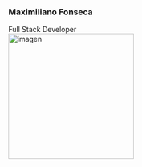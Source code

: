 
### Maximiliano Fonseca 
<div>
  <div >
  Full Stack Developer
  </div >
  <div ><img src="https://www.ceupe.com/images/easyblog_articles/3583/b2ap3_large_profesion-de-programador-web.jpg" alt="imagen" width="250" /></div>
</div>
<!--
**Maxi-95/Maxi-95** is a ✨ _special_ ✨ repository because its `README.md` (this file) appears on your GitHub profile.

Here are some ideas to get you started:

- 🔭 I’m currently working on ...
- 🌱 I’m currently learning ...
- 👯 I’m looking to collaborate on ...
- 🤔 I’m looking for help with ...
- 💬 Ask me about ...
- 📫 How to reach me: ...
- 😄 Pronouns: ...
- ⚡ Fun fact: ...
-->

<table>
  <tr>
    <td>
      <div>Contenido 1</div>
    </td>
    <td>
      <div >Contenido 2</div>
    </td>
  </tr>
</table>
